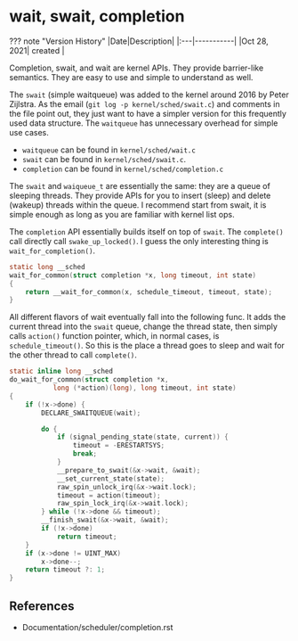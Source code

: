 # wait, swait, completion

??? note "Version History"
	|Date|Description|
	|:---|-----------|
	|Oct 28, 2021| created |

Completion, swait, and wait are kernel APIs. They provide barrier-like semantics.
They are easy to use and simple to understand as well.

The `swait` (simple waitqueue) was added to the kernel around 2016 by Peter Zijlstra.
As the email (`git log -p kernel/sched/swait.c`) and comments in the file point out, they just want to have a simpler version 
for this frequently used data structure. The `waitqueue` has unnecessary overhead for simple use cases.

- `waitqueue` can be found in `kernel/sched/wait.c`
- `swait` can be found in `kernel/sched/swait.c`.
- `completion` can be found in `kernel/sched/completion.c`

The `swait` and `waiqueue_t` are essentially the same: they are a queue of sleeping threads.
They provide APIs for you to insert (sleep) and delete (wakeup) threads within the queue. I recommend start from swait, it is simple enough as long as you are familiar with kernel list ops.

The `completion` API essentially builds itself on top of `swait`.
The `complete()` call directly call `swake_up_locked()`.
I guess the only interesting thing is `wait_for_completion()`.

```c
static long __sched
wait_for_common(struct completion *x, long timeout, int state)
{
	return __wait_for_common(x, schedule_timeout, timeout, state);
}
```

All different flavors of wait eventually fall into the following func.
It adds the current thread into the `swait` queue, change the thread state,
then simply calls `action()` function pointer, which, in normal cases, is `schedule_timeout()`.
So this is the place a thread goes to sleep and wait for the other thread to call `complete()`.
```c
static inline long __sched
do_wait_for_common(struct completion *x,
		   long (*action)(long), long timeout, int state)
{
	if (!x->done) {
		DECLARE_SWAITQUEUE(wait);

		do {
			if (signal_pending_state(state, current)) {
				timeout = -ERESTARTSYS;
				break;
			}
			__prepare_to_swait(&x->wait, &wait);
			__set_current_state(state);
			raw_spin_unlock_irq(&x->wait.lock);
			timeout = action(timeout);
			raw_spin_lock_irq(&x->wait.lock);
		} while (!x->done && timeout);
		__finish_swait(&x->wait, &wait);
		if (!x->done)
			return timeout;
	}
	if (x->done != UINT_MAX)
		x->done--;
	return timeout ?: 1;
}
```


## References

- Documentation/scheduler/completion.rst
